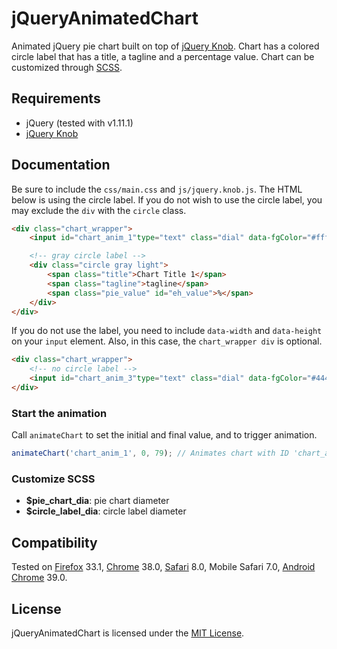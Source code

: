 jQueryAnimatedChart
===================

Animated jQuery pie chart built on top of [jQuery Knob](http://anthonyterrien.com/knob/). Chart has a colored circle label that has a title, a tagline and a percentage value. Chart can be customized through [SCSS](http://sass-lang.com/). 

## Requirements
* jQuery (tested with v1.11.1)
* [jQuery Knob](http://anthonyterrien.com/knob/)

## Documentation
Be sure to include the `css/main.css` and `js/jquery.knob.js`. The HTML below is using the circle label. If you do not wish to use the circle label, you may exclude the `div` with the `circle` class. 

``` html
<div class="chart_wrapper">
    <input id="chart_anim_1"type="text" class="dial" data-fgColor="#fff" data-bgColor="#ccc"  />

    <!-- gray circle label -->
    <div class="circle gray light">
        <span class="title">Chart Title 1</span>
        <span class="tagline">tagline</span>
        <span class="pie_value" id="eh_value">%</span>
    </div>
</div>
```

If you do not use the label, you need to include `data-width` and `data-height` on your `input` element. Also, in this case, the `chart_wrapper div` is optional.

``` html
<div class="chart_wrapper">
    <!-- no circle label -->
    <input id="chart_anim_3"type="text" class="dial" data-fgColor="#444444" data-bgColor="#ccc" data-width="225" data-height="225" />
</div>
```
### Start the animation
Call `animateChart` to set the initial and final value, and to trigger animation.

``` javascript
animateChart('chart_anim_1', 0, 79); // Animates chart with ID 'chart_anim_1' from 0 to 79
```

### Customize SCSS
* __$pie_chart_dia__: pie chart diameter
* __$circle_label_dia__: circle label diameter

## Compatibility
Tested on [Firefox](https://www.mozilla.org/en-US/firefox/new/) 33.1, [Chrome](http://www.google.com/chrome/) 38.0, [Safari](https://www.apple.com/safari/) 8.0, Mobile Safari 7.0, [Android Chrome](https://play.google.com/store/apps/details?id=com.android.chrome&hl=en) 39.0.

## License
jQueryAnimatedChart is licensed under the [MIT License](http://opensource.org/licenses/MIT).